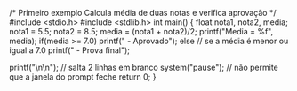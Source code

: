 



/* Primeiro exemplo
   Calcula média de duas notas e verifica aprovação
*/
#include <stdio.h>
#include <stdlib.h>
int main() {
   float nota1, nota2, media;
   nota1 = 5.5;
   nota2 = 8.5;
   media = (nota1 + nota2)/2;
   printf("Media = %f", media);
   if(media >= 7.0)
       printf(" - Aprovado");
   else // se a média é menor ou igual a 7.0
       printf(" - Prova final");
 
   printf("\n\n"); // salta 2 linhas em branco
   system("pause"); // não permite que a janela do prompt feche
   return 0;
}
